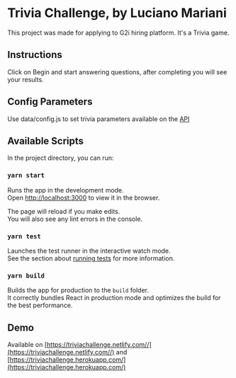# Trivia Challenge, by Luciano Mariani

This project was made for applying to G2i hiring platform. It's a Trivia game. 

## Instructions

Click on Begin and start answering questions, after completing you will see your results.

## Config Parameters

Use data/config.js to set trivia parameters available on the [API](https://opentdb.com/api_config.php)

## Available Scripts

In the project directory, you can run:

### `yarn start`

Runs the app in the development mode.<br />
Open [http://localhost:3000](http://localhost:3000) to view it in the browser.

The page will reload if you make edits.<br />
You will also see any lint errors in the console.

### `yarn test`

Launches the test runner in the interactive watch mode.<br />
See the section about [running tests](https://facebook.github.io/create-react-app/docs/running-tests) for more information.

### `yarn build`

Builds the app for production to the `build` folder.<br />
It correctly bundles React in production mode and optimizes the build for the best performance.

## Demo

Available on [https://triviachallenge.netlify.com//](https://triviachallenge.netlify.com//) and 
[https://triviachallenge.herokuapp.com/](https://triviachallenge.herokuapp.com/)
